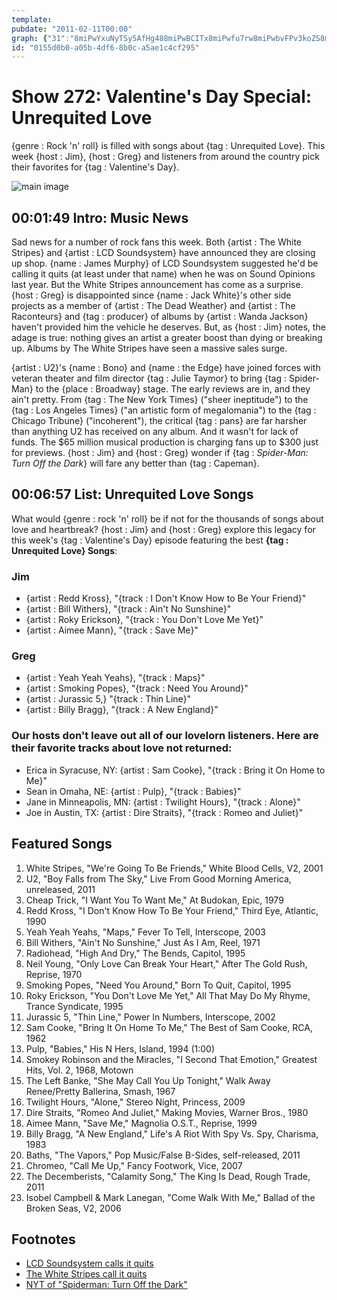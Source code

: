 ```yaml
---
template: 
pubdate: "2011-02-11T00:00"
graph: {"31":"8miPwYxuNyTSy5AfHg488miPwBCITx8miPwfu7rw8miPwbvFPv3koZS8miPw3koZSBCITxS69oCcNeEoEF9fScNeEo4H4MvmvF0fcNeEomvF0fcNeEocNeEocNeEom1Whm4H4MvcNeEo4H4MvO0DbOBGNWqm1WhmLQlMqm1Whmm1WhmvJeOy","BL":"LBoklfsczm38mAOFlVh0Jnvq2q4sUy2kSNtylHOrBHMF8UQ0TE9w2aHzRKZnOk2Q3fOKn39HoRrBL0pEBKiCkoUSyl7GrlABKH3XiTyXKzv5BEMJs5wT1Lyb42dUn79bRt"}
id: "0155d0b0-a05b-4df6-8b0c-a5ae1c4cf295"
---
```






# Show 272: Valentine's Day Special: Unrequited Love

{genre : Rock 'n' roll} is filled with songs about {tag : Unrequited Love}. This week {host : Jim}, {host : Greg} and listeners from around the country pick their favorites for {tag : Valentine's Day}.

![main image](https://static.soundopinions.org/images/2011/unrequited.jpg)



## 00:01:49 Intro: Music News

Sad news for a number of rock fans this week. Both {artist : The White Stripes} and {artist : LCD Soundsystem} have announced they are closing up shop. {name : James Murphy} of LCD Soundsystem suggested he'd be calling it quits (at least under that name) when he was on Sound Opinions last year. But the White Stripes announcement has come as a surprise. {host : Greg} is disappointed since {name : Jack White}'s other side projects as a member of {artist : The Dead Weather} and {artist : The Raconteurs} and {tag : producer} of albums by {artist : Wanda Jackson} haven't provided him the vehicle he deserves. But, as {host : Jim} notes, the adage is true: nothing gives an artist a greater boost than dying or breaking up. Albums by The White Stripes have seen a massive sales surge.

{artist : U2}'s {name : Bono} and {name : the Edge} have joined forces with veteran theater and film director {tag : Julie Taymor} to bring {tag : Spider-Man} to the {place : Broadway} stage. The early reviews are in, and they ain't pretty. From {tag : The New York Times} ("sheer ineptitude") to the {tag : Los Angeles Times} ("an artistic form of megalomania") to the {tag : Chicago Tribune} ("incoherent"), the critical {tag : pans} are far harsher than anything U2 has received on any album. And it wasn't for lack of funds. The $65 million musical production is charging fans up to $300 just for previews. {host : Jim} and {host : Greg} wonder if {tag : *Spider-Man: Turn Off the Dark*} will fare any better than {tag : Capeman}.



## 00:06:57 List: Unrequited Love Songs

What would {genre : rock 'n' roll} be if not for the thousands of songs about love and heartbreak? {host : Jim} and {host : Greg} explore this legacy for this week's {tag : Valentine's Day} episode featuring the best **{tag : Unrequited Love} Songs**:


### Jim

- {artist : Redd Kross}, "{track : I Don't Know How to Be Your Friend}"
- {artist : Bill Withers}, "{track : Ain't No Sunshine}"
- {artist : Roky Erickson}, "{track : You Don't Love Me Yet}"
- {artist : Aimee Mann}, "{track : Save Me}"


### Greg

- {artist : Yeah Yeah Yeahs}, "{track : Maps}"
- {artist : Smoking Popes}, "{track : Need You Around}"
- {artist : Jurassic 5,} "{track : Thin Line}"
- {artist : Billy Bragg}, "{track : A New England}"


### Our hosts don't leave out all of our lovelorn listeners. Here are their favorite tracks about love not returned:

- Erica in Syracuse, NY: {artist : Sam Cooke}, "{track : Bring it On Home to Me}"
- Sean in Omaha, NE: {artist : Pulp}, "{track : Babies}"
- Jane in Minneapolis, MN: {artist : Twilight Hours}, "{track : Alone}"
- Joe in Austin, TX: {artist : Dire Straits}, "{track : Romeo and Juliet}"



## Featured Songs

1. White Stripes, "We're Going To Be Friends," White Blood Cells, V2, 2001
2. U2, "Boy Falls from The Sky," Live From Good Morning America, unreleased, 2011
3. Cheap Trick, "I Want You To Want Me," At Budokan, Epic, 1979
4. Redd Kross, "I Don't Know How To Be Your Friend," Third Eye, Atlantic, 1990
5. Yeah Yeah Yeahs, "Maps," Fever To Tell, Interscope, 2003
6. Bill Withers, "Ain't No Sunshine," Just As I Am, Reel, 1971
7. Radiohead, "High And Dry," The Bends, Capitol, 1995
8. Neil Young, "Only Love Can Break Your Heart," After The Gold Rush, Reprise, 1970
9. Smoking Popes, "Need You Around," Born To Quit, Capitol, 1995
10. Roky Erickson, "You Don't Love Me Yet," All That May Do My Rhyme, Trance Syndicate, 1995
11. Jurassic 5, "Thin Line," Power In Numbers, Interscope, 2002
12. Sam Cooke, "Bring It On Home To Me," The Best of Sam Cooke, RCA, 1962
13. Pulp, "Babies," His N Hers, Island, 1994 (1:00)
14. Smokey Robinson and the Miracles, "I Second That Emotion," Greatest Hits, Vol. 2, 1968, Motown
15. The Left Banke, "She May Call You Up Tonight," Walk Away Renee/Pretty Ballerina, Smash, 1967
16. Twilight Hours, "Alone," Stereo Night, Princess, 2009
17. Dire Straits, "Romeo And Juliet," Making Movies, Warner Bros., 1980
18. Aimee Mann, "Save Me," Magnolia O.S.T., Reprise, 1999
19. Billy Bragg, "A New England," Life's A Riot With Spy Vs. Spy, Charisma, 1983
20. Baths, "The Vapors," Pop Music/False B-Sides, self-released, 2011
21. Chromeo, "Call Me Up," Fancy Footwork, Vice, 2007
22. The Decemberists, "Calamity Song," The King Is Dead, Rough Trade, 2011
23. Isobel Campbell & Mark Lanegan, "Come Walk With Me," Ballad of the Broken Seas, V2, 2006



## Footnotes

- [LCD Soundsystem calls it quits](http://www.billboard.com/articles/news/473213/lcd-soundsystem-to-retire-after-april-madison-square-garden-show)
- [The White Stripes call it quits](http://metrotimes.com/music/white-stripes-1999-2011-1.1101931)
- [NYT of "Spiderman: Turn Off the Dark"](http://www.nytimes.com/2011/03/14/theater/spider-man-a-superlative-for-all-the-wrong-reasons.html?_r=0)